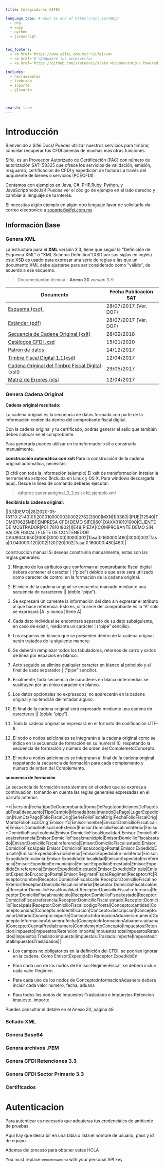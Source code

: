 ```yaml
---
title: Integradores SIFEI

language_tabs: # must be one of https://git.io/vQNgJ
  - php
  - ruby
  - python
  - javascript


toc_footers:
  - <a href='https://www.sifei.com.mx/'>Sifei</a>
  - <a href='#'>Adquiere tus accesos</a>
  - <a href='https://github.com/slatedocs/slate'>Documentation Powered by Slate</a>

includes:
  - herramientas
  - timbrado
  - soporte
  - glosario

  

search: true
---
```


# Introducción

Bienvenido a Sifei Docs! Puedes utilizar nuestros servicios para timbrar, cancelar recuperar tus CFDI  además de muchas más otras funciones.

Sifei, es un Proveedor Autorizado de Certificación (PAC) con número de autorización SAT: 58335 que ofrece los servicios de validación, emisión, resguardo, certificación de CFDI y expedición de facturas a través del adquirente de bienes o servicios (PCECFDI).

Contamos con ejemplos en Java, C# ,PHP,Ruby, Python, y JavaScript(nodeJs)! Puedes ver el código de ejemplo en el lado derecho y cambiar al lenguaje de tu interés.

Si necesitas algún ejemplo en algún otro lenguaje favor de solicitarlo vía correo electronico a soporte@sifei.com.mx

## Información Base 
### Genera XML
La estructura para el **XML** versión 3.3, tiene que seguir la "Definición de Esquema XML" ó "XML Schema Definition"(XSD por sus siglas en inglés) este XSD es usado para expresar una serie de reglas a las que un documento XML debe ajustarse para ser considerado como "válido", de acuerdo a ese esquema.

>Documentación técnica - **Anexo 20** *versión 3.3*:

Documento| Fecha Publicación SAT
---------- | ---------- 
[Esquema (xsd) ​](http://www.sat.gob.mx/sitio_internet/cfd/3/cfdv33.xsd "Esquema (xsd)") | 28/07/2017 (Ver. DOF)
[Estándar (pdf)](http://omawww.sat.gob.mx/tramitesyservicios/Paginas/documentos/cfdv33.pdf "Estándar (pdf)") | 28/07/2017 (Ver. DOF)
[Secuencia de Cadena Original (xslt)](http://www.sat.gob.mx/sitio_internet/cfd/3/cadenaoriginal_3_3/cadenaoriginal_3_3.xslt "cadenaoriginal_3_3.xslt") | ​28/09/2018 
[Catálogos CFDI .xsd](http://www.sat.gob.mx/sitio_internet/cfd/catalogos/catCFDI.xsd "Catálogos CFDI.XSD") | 15/01/2020 
[Patrón de datos](http://www.sat.gob.mx/sitio_internet/cfd/tipoDatos/tdCFDI/tdCFDI.xsd "Patrón de Datos.XSD") | 14/12/2017
[Timbre Fiscal Digital 1.1(xsd) ](https://ejemplo.com/ "timbre fiscal digital 1.1") | ​12/04/2017
[Cadena Original del Timbre Fiscal Digital (xslt)​](http://www.sat.gob.mx/sitio_internet/cfd/timbrefiscaldigital/cadenaoriginal_TFD_1_1.xslt "cadena original del timbre fiscal digital (xslt)​") | 29/05/2017
[​Matriz de Errores (xls)](http://omawww.sat.gob.mx/tramitesyservicios/Paginas/documentos/MatrizDeErrores_CFDI_v33.xls "​Matriz de errores (xls)") | 12/04/2017​



### Genera Cadena Original


**Cadena original resultado:**

La cadena original es la secuencia de datos formada con parte de la información contenida dentro del comprobante fiscal digital.

Con la cadena original y tu certificado, podrás generar el sello que también debes colocar en el comprobante.

Para generarla puedes utilizar un transformador xslt o construirla manualmente.

****construcción automática con xslt****
Para la construcción de la cadena original automática, necesitas:

El cfdi con toda la información (ejemplo)
El xslt de transformación
Instalar la herramienta xsltproc (Incluida en Linux y OS X. Para windows descargarla aquí).
Desde la linea de comando deberás ejecutar:

>xsltproc cadenaoriginal_3_2.xslt cfd_ejemplo.xml


**Recibirás la cadena original:**

||3.3|DEMO|28|2020-05-18T10:21:43|01|20001000000300022762|3000|MXN|1|3360|I|PUE|72540|TCM970625MB1|EMPRESA CFDI DEMO SIFEI|601|XAXX010101000|CLIENTE DE MOSTRADOR|P01|78101802|1|E48|PIEZA|(COMPROBANTE DEMO SIN VALOR FISCAL) FLETE DE CONTENEDOR CAIU9040650|3000|3000.00|3000|002|Tasa|0.160000|480|3000|002|Tasa|0.040000|120|002|120|120|002|Tasa|0.160000|480|480||



construcción manual
Si deseas construirla manualmente, estas son las reglas generales:

1. Ninguno de los atributos que conforman al comprobante fiscal digital deberá contener el caracter | (“pipe”) debido a que este será utilizado como caracter de control en la formación de la cadena original.

2. El inicio de la cadena original se encuentra marcado mediante una secuencia de caracteres || (doble “pipe”).

3. Se expresará únicamente la información del dato sin expresar el atributo al que hace referencia. Esto es, si la serie del comprobante es la “A” solo se expresará |A| y nunca |Serie A|.

4. Cada dato individual se encontrará separado de su dato subsiguiente, en caso de existir, mediante un carácter | (“pipe” sencillo).

5. Los espacios en blanco que se presenten dentro de la cadena original serán tratados de la siguiente manera:
6. Se deberán remplazar todos los tabuladores, retornos de carro y saltos de línea por espacios en blanco.
7. Acto seguido se elimina cualquier caracter en blanco al principio y al final de cada separador | (“pipe” sencillo).
8. Finalmente, toda secuencia de caracteres en blanco intermedias se sustituyen por un único caracter en blanco.
9. Los datos opcionales no expresados, no aparecerán en la cadena original y no tendrán delimitador alguno.
10. El final de la cadena original será expresado mediante una cadena de caracteres || (doble “pipe”).
11. Toda la cadena original se expresará en el formato de codificación UTF-8.
12. El nodo o nodos adicionales se integrarán a la cadena original como se indica en la secuencia de formación en su numeral 10, respetando la secuencia de formación y número de orden del ComplemetoConcepto.
13. El nodo o nodos adicionales se integraran al final de la cadena original respetando la secuencia de formación para cada complemento y número de orden del Complemento.

**secuencia de formación**

La secuencia de formación será siempre en el orden que se expresa a continuación, tomando en cuenta las reglas generales expresadas en el párrafo anterior.

**||version|fecha|tipoDeComprobante|formaDePago|condicionesDePago|subTotal|descuento|TipoCambio|Moneda|total|metodoDePago|LugarExpedicion|NumCtaPago|FolioFiscalOrig|SerieFolioFiscalOrig|FechaFolioFiscalOrig|MontoFolioFiscalOrig|Emisor:rfc|Emisor:nombre|Emisor:DomicilioFiscal:calle|Emisor:DomicilioFiscal:noExterior|Emisor:DomicilioFiscal:noInterior|Emisor:DomicilioFiscal:colonia|Emisor:DomicilioFiscal:localidad|Emisor:DomicilioFiscal:referencia|Emisor:DomicilioFiscal:municipio|Emisor:DomicilioFiscal:estado|Emisor:DomicilioFiscal:referencia|Emisor:DomicilioFiscal:estado|Emisor:DomicilioFiscal:pais|Emisor:DomicilioFiscal:codigoPostal|Emisor:ExpedidoEn:calle|Emisor:ExpedidoEn:noExterior|Emisor:ExpedidoEn:noInterior|Emisor:ExpedidoEn:colonia|Emisor:ExpedidoEn:localidad|Emisor:ExpedidoEn:referencia|Emisor:ExpedidoEn:municipio|Emisor:ExpedidoEn:estado|Emisor:ExpedidoEn:referencia|Emisor:ExpedidoEn:estado|Emisor:ExpedidoEn:pais|Emisor:ExpedidoEn:codigoPostal|Emisor:RegimenFiscal:Regimen|Receptor:rfc|Receptor:nombre|Receptor:DomicilioFiscal:calle|Receptor:DomicilioFiscal:noExterior|Receptor:DomicilioFiscal:noInterior|Receptor:DomicilioFiscal:colonia|Receptor:DomicilioFiscal:localidad|Receptor:DomicilioFiscal:referencia|Receptor:DomicilioFiscal:municipio|Receptor:DomicilioFiscal:estado|Receptor:DomicilioFiscal:referencia|Receptor:DomicilioFiscal:estado|Receptor:DomicilioFiscal:pais|Receptor:DomicilioFiscal:codigoPostal|Concepto:cantidad|Concepto:unidad|Concepto:noIdentificacion|Concepto:descripcion|Concepto:valorUnitario|Concepto:importe|Concepto:InformacionAduanera:numero|Concepto:InformacionAduanera:fecha|Concepto:InformacionAduanera:aduana|Concepto:CuentaPredial:numero|ComplementoConcepto|Impuestos:Retencion:impuesto|Impuestos:Retencion:importe|Impuestos:totalImpuestosRetenidos|Impuestos:Traslado:impuesto|Impuestos:Traslado:importe|Impuestos:totalImpuestosTrasladados||
* Los campos no obligatorios en la definición del CFDI, se podrían ignorar en la cadena. Como Emisor:ExpedidoEn Receptor:ExpedidoEn

* Para cada uno de los nodos de Emisor:RegimenFiscal, se deberá incluir cada valor Regimen

* Para cada uno de los nodos de Concepto:InformacionAduanera deberá incluir cada valor numero, fecha, aduana

* Para todos los nodos de Impuestos:Trasladado e Impuestos:Retencion impuesto, importe

Puedes consultar el detalle en el Anexo 20, página 48

### Sellado XML

### Genera Base64

### Genera archivos .PEM

### Genera CFDI Retenciones 3.3

### Genera CFDI Sector Primario 3.3

### Certificados




# Autenticacion


Para autenticar es necesario que adquieras tus credenciales de ambiente de pruebas.

Aqui hay que describir en una tabla o lista el nombre de usuario, pass y id de equipo

Ademas del proceso para obtener estas  HOLA



<aside class="notice">
You must replace <code>meowmeowmeow</code> with your personal API key.
</aside>
